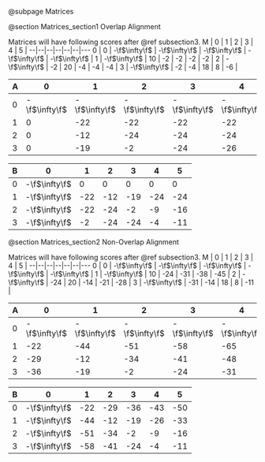 @subpage Matrices

@section Matrices_section1 Overlap Alignment

Matrices will have following scores after @ref subsection3.
M | 0 | 1 | 2 | 3 | 4 | 5 |
--|--|--|--|--|--|---
0 | 0 | -\f$\infty\f$ | -\f$\infty\f$ | -\f$\infty\f$ | -\f$\infty\f$ | -\f$\infty\f$ |
1 | -\f$\infty\f$ | 10 | -2 | -2 | -2 | -2 |
2 | -\f$\infty\f$ | -2 | 20 | -4 | -4 | -4 |
3 | -\f$\infty\f$ | -2 | -4 | 18 | 8 | -6 |


A | 0 | 1 | 2 | 3 | 4 | 5 |
--|--|--|--|--|--|---|
0 | -\f$\infty\f$ | -\f$\infty\f$ | -\f$\infty\f$ | -\f$\infty\f$ | -\f$\infty\f$ | -\f$\infty\f$ |
1 | 0 | -22 | -22 | -22 | -22 | -22 |
2 | 0 | -12 | -24 | -24 | -24 | -24 |
3 | 0 | -19 | -2 | -24 | -26 | -26 |


B | 0 | 1 | 2 | 3 | 4 | 5 |
--|--|--|--|--|--|---|
0 | -\f$\infty\f$ | 0 | 0 | 0 | 0 | 0 |
1 | -\f$\infty\f$ | -22 | -12 | -19 | -24 | -24 |
2 | -\f$\infty\f$ | -22 | -24 | -2 | -9 | -16 |
3 | -\f$\infty\f$ | -2 | -24 | -24 | -4 | -11 |


@section Matrices_section2 Non-Overlap Alignment 

Matrices will have following scores after @ref subsection3.
M | 0 | 1 | 2 | 3 | 4 | 5 |
--|--|--|--|--|--|---
0 | 0 | -\f$\infty\f$ | -\f$\infty\f$ | -\f$\infty\f$ | -\f$\infty\f$ | -\f$\infty\f$ |
1 | -\f$\infty\f$ | 10 | -24 | -31 | -38 | -45 |
2 | -\f$\infty\f$ | -24 | 20 | -14 | -21 | -28 |
3 | -\f$\infty\f$ | -31 | -14 | 18 | 8 | -11 |


A | 0 | 1 | 2 | 3 | 4 | 5 |
--|--|--|--|--|--|---|
0 | -\f$\infty\f$ | -\f$\infty\f$ | -\f$\infty\f$ | -\f$\infty\f$ | -\f$\infty\f$ | -\f$\infty\f$ |
1 | -22 | -44 | -51 | -58 | -65 | -72 |
2 | -29 | -12 | -34 | -41 | -48 | -55 |
3 | -36 | -19 | -2 | -24 | -31 | -38 |


B | 0 | 1 | 2 | 3 | 4 | 5 |
--|--|--|--|--|--|---|
0 | -\f$\infty\f$ | -22 | -29 | -36 | -43 | -50 |
1 | -\f$\infty\f$ | -44 | -12 | -19 | -26 | -33 |
2 | -\f$\infty\f$ | -51 | -34 | -2 | -9 | -16 |
3 | -\f$\infty\f$ | -58 | -41 | -24 | -4 | -11 |

